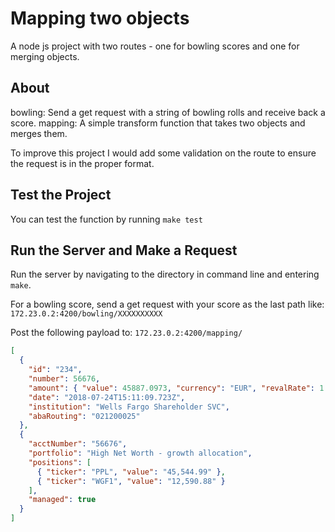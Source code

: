 # Mapping two objects

A node js project with two routes - one for bowling scores and one for merging objects.

## About

bowling: Send a get request with a string of bowling rolls and receive back a score.
mapping: A simple transform function that takes two objects and merges them.

To improve this project I would add some validation on the route to ensure the request is in the proper format.

## Test the Project

You can test the function by running `make test`

## Run the Server and Make a Request

Run the server by navigating to the directory in command line and entering `make`.

For a bowling score, send a get request with your score as the last path like: `172.23.0.2:4200/bowling/XXXXXXXXXX`

Post the following payload to: `172.23.0.2:4200/mapping/`

```json
[
  {
    "id": "234",
    "number": 56676,
    "amount": { "value": 45887.0973, "currency": "EUR", "revalRate": 1.17 },
    "date": "2018-07-24T15:11:09.723Z",
    "institution": "Wells Fargo Shareholder SVC",
    "abaRouting": "021200025"
  },
  {
    "acctNumber": "56676",
    "portfolio": "High Net Worth - growth allocation",
    "positions": [
      { "ticker": "PPL", "value": "45,544.99" },
      { "ticker": "WGF1", "value": "12,590.88" }
    ],
    "managed": true
  }
]
```
